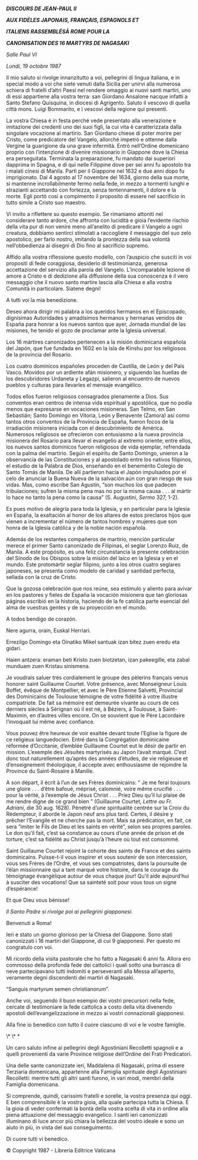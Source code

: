 ***DISCOURS DE JEAN-PAUL II***

***AUX FIDÈLES JAPONAIS, FRANÇAIS, ESPAGNOLS ET***

***ITALIENS RASSEMBLÉSÀ ROME POUR LA***

***CANONISATION DES 16 MARTYRS DE NAGASAKI***

*Salle Paul VI*

*Lundi, 19 octobre 1987*

Il mio saluto si rivolge innanzitutto a voi, pellegrini di lingua italiana, e in special modo a voi che siete venuti dalla Sicilia per unirvi alla numerosa schiera di fratelli d’altri Paesi nel rendere omaggio ai nuovi santi martiri, uno di essi appartiene alla vostra terra: san Giordano Ansalone nacque infatti a Santo Stefano Quisquina, in diocesi di Agrigento. Saluto il vescovo di quella città mons. Luigi Bommarito, e i vescovi della regione qui presenti.

La vostra Chiesa è in festa perché vede presentato alla venerazione e imitazione dei credenti uno dei suoi figli, la cui vita è caratterizzata dalla singolare vocazione al martirio. San Giordano chiese di poter morire per Cristo, come predicatore del Vangelo, allorché impetrò e ottenne dalla Vergine la guarigione da una grave infermità. Entrò nell’Ordine domenicano proprio con l’intenzione di divenire missionario in Giappone dove la Chiesa era perseguitata. Terminata la preparazione, fu mandato dai superiori dapprima in Spagna, e di qui nelle Filippine dove per sei anni fu apostolo tra i malati cinesi di Manila. Partì per il Giappone nel 1632 e due anni dopo fu imprigionato. Dal 4 agosto al 17 novembre del 1634, giorno della sua morte, si mantenne incrollabilmente fermo nella fede, in mezzo a tormenti lunghi e strazianti accettando con fortezza, senza tentennamenti, il dolore e la morte. Egli portò così a compimento il proposito di essere nel sacrificio in tutto simile a Cristo suo maestro.

Vi invito a riflettere su questo esempio. Se rimaniamo attoniti nel considerare tanto ardore, che affronta con lucidità e gioia l’evidente rischio della vita pur di non venire meno all’anelito di predicare il Vangelo a ogni creatura, dobbiamo sentirci stimolati a raccogliere il messaggio del suo zelo apostolico, per farlo nostro, imitando la prontezza della sua volontà nell’obbedienza ai disegni di Dio fino al sacrificio supremo.

Affido alla vostra riflessione questo modello, con l’auspicio che susciti in voi propositi di fede coraggiosa, desiderio di testimonianza, generosa accettazione del servizio alla parola del Vangelo. L’incomparabile lezione di amore a Cristo e di dedizione alla diffusione della sua conoscenza è il vero messaggio che il nuovo santo martire lascia alla Chiesa e alla vostra Comunità in particolare. Siatene degni!

A tutti voi la mia benedizione.

Deseo ahora dirigir mi palabra a los queridos hermanos en el Episcopado, dignísimas Autoridades y amadísimos hermanos y hermanas venidos de España para honrar a los nuevos santos que ayer, Jornada mundial de las misiones, he tenido el gozo de proclamar ante la Iglesia universal.

Los 16 mártires canonizados pertenecen a la misión dominicana española del Japón, que fue fundada en 1602 en la isla de Kinshu por los religiosos de la provincia del Rosario.

Los cuatro dominicos españoles proceden de Castilla, de León y del País Vasco. Movidos por un ardiente afán misionero, y siguiendo las huellas de los descubridores Urdaneta y Legazpi, salieron al encuentro de nuevos pueblos y culturas para llevarles el mensaje evangélico.

Todos ellos fueron religiosos consagrados plenamente a Dios. Sus conventos eran centros de intensa vida espiritual y apostólica, que no podía menos que expresarse en vocaciones misioneras. San Telmo, en San Sebastián; Santo Domingo en Vitoria, León y Benavente (Zamora) así como tantos otros conventos de la Provincia de España, fueron focos de la irradiación misionera iniciada con el descubrimiento de América. Numerosos religiosos se ofrecieron con entusiasmo a la nueva provincia misionera del Rosario para llevar el evangelio al extremo oriente; entre ellos, los nuevos santos dominicos fueron religiosos de vida ejemplar, refrendada con la palma del martirio. Según el espíritu de Santo Domingo, unieron a la observancia de las Constituciones y al apostolado entre los nativos filipinos, el estudio de la Palabra de Dios, enseñando en el benemérito Colegio de Santo Tomás de Manila. De allí partieron hacia el Japón impulsados por el celo de anunciar la Buena Nueva de la salvación aún con gran riesgo de sus vidas. Mas, como escribe San Agustín, “son muchos los que padecen tribulaciones; sufren la misma pena mas no por la misma causa . . . al mártir lo hace no tanto la pena como la causa” (S. Augustini, *Sermo* 327, 1-2).

Es pues motivo de alegría para toda la Iglesia, y en particular para la Iglesia en España, la exaltación al honor de los altares de estos preclaros hijos que vienen a incrementar el número de tantos hombres y mujeres que son honra de la Iglesia católica y de la noble nación española.

Además de los restantes compañeros de martirio, mención particular merece el primer Santo canonizado de Filipinas, el seglar Lorenzo Ruiz, de Manila. A este propósito, es una feliz circunstancia la presente celebración del Sínodo de los Obispos sobre la misión del laico en la Iglesia y en el mundo. Este protomártir seglar filipino, junto a los otros cuatro seglares japoneses, se presenta como modelo de caridad y santidad perfecta, sellada con la cruz de Cristo.

Que la gozosa celebración que nos reúne, sea estímulo y aliento para avivar en los pastores y fieles de España la vocación misionera que tan gloriosas páginas escribió en la historia, haciendo de la fe católica parte esencial del alma de vuestras gentes y de su proyección en el mundo.

A todos bendigo de corazón.

Nere agurra, orain, Euskal Herriari.

Errezilgo Domingo eta Oinatiko Mikel santuak izan bitez zuen eredu eta gidari.

Haien antzera: eraman beti Kristo zuen biotzetan, izan pakeegille, eta zabal munduam zuen Kristau sinismena.

Je voudrais saluer très cordialement le groupe des pèlerins français venus honorer saint Guillaume Courtet. Votre présence, avec Monseigneur Louis Boffet, évêque de Montpellier, et avec le Père Etienne Salvetti, Provincial des Dominicains de Toulouse témoigne de votre fidélité à votre illustre compatriote. De fait sa mémoire est demeurée vivante au cours de ces derniers siècles à Sérignan où il est né, à Béziers, à Toulouse, à Saint-Maximin, en d’autres villes encore. On se souvient que le Père Lacordaire l’invoquait lui même avec confiance.

Vous pouvez être heureux de voir exaltée devant toute l’Eglise la figure de ce religieux languedocien. Entré dans la Congrégation dominicaine réformée d’Occitanie, d’emblée Guillaume Courtet eut le désir de partir en mission. L’exemple des Jésuites martyrisés au Japon l’avait marqué. C’est donc tout naturellement qu’après des années d’études, de vie religieuse et d’enseignement théologique, il accepte avec enthousiasme de rejoindre la Province du Saint-Rosaire à Manille.

A son départ, il écrit à l’un de ses Frères dominicains: “ Je me ferai toujours une gloire . . . d’être bafoué, méprisé, calomnié, voire même crucifié . . . pour la vérité, à l’exemple de Jésus Christ . . . Priez Dieu qu’il lui plaise de me rendre digne de ce grand bien ” (Guillaume Courtet, *Lettre au Fr. Adriani*, die 30 aug. 1628). Pénétré d’une spiritualité centrée sur la Croix du Rédempteur, il aborde le Japon neuf ans plus tard. Certes, il désire y prêcher l’Evangile et ne cherche pas la mort. Mais sa prédication, en fait, ce sera “imiter le Fils de Dieu et les saints en vérité”, selon ses propres paroles. Le don qu’il fait, c’est sa constance au cours d’une année de prison et de torture, c’est sa fidélité au Christ jusqu’à l’heure où tout est consommé.

Saint Guillaume Courtet rejoint la cohorte des saints de France et des saints dominicains. Puisse-t-il vous inspirer et vous soutenir de son intercession, vous ses Frères de l’Ordre, et vous ses compatriotes, dans la poursuite de l’élan missionnaire qui a tant marqué votre histoire, dans le courage du témoignage évangélique autour de vous chaque jour! Qu’il aide aujourd’hui à susciter des vocations! Que sa sainteté soit pour vous tous un signe d’espérance!

Et que Dieu vous bénisse!

*Il Santo Padre si rivolge poi ai pellegrini giapponesi*.

Benvenuti a Roma!

Ieri e stato un giorno glorioso per la Chiesa del Giappone. Sono stati canonizzati i 16 martiri del Giappone, di cui 9 giapponesi. Per questo mi congratulo con voi.

Mi ricordo della visita pastorale che ho fatto a Nagasaki 6 anni fa. Allora ero commosso della profonda fede dei cattolici i quali sotto una burrasca di neve partecipavano tutti indomiti e perseveranti alla Messa all’aperto, veramente degni discendenti dei martiri di Nagasaki.

“Sanguis martyrum semen christianorum”.

Anche voi, seguendo il buon esempio dei vostri precursori nella fede, cercate di testimoniare la fede cattolica a costo della vita divenendo apostoli dell’evangelizzazione in mezzo ai vostri connazionali giapponesi.

Alla fine io benedico con tutto il cuore ciascuno di voi e le vostre famiglie.

\\* \\* \*

Un caro saluto infine ai pellegrini degli Agostiniani Recolletti spagnoli e a quelli provenienti da varie Province religiose dell’Ordine dei Frati Predicatori.

Una delle sante canonizzate ieri, Maddalena di Nagasaki, prima di essere Terziaria domenicana, appartenne alla Famiglia spirituale degli Agostiniani Recolletti: mentre tutti gli altri santi furono, in vari modi, membri della Famiglia domenicana.

Si comprende, quindi, carissimi fratelli e sorelle, la vostra presenza qui oggi. E ben comprensibile è la vostra gioia, alla quale partecipa tutta la Chiesa. È la gioia di veder confermati la bontà della vostra scelta di vita in ordine alla piena attuazione del messaggio evangelico. I santi ieri canonizzati illuminano di luce ancor più chiara la bellezza del vostro ideale e sono un aiuto in più, in vista del suo conseguimento.

Di cuore tutti vi benedico.

© Copyright 1987 - Libreria Editrice Vaticana